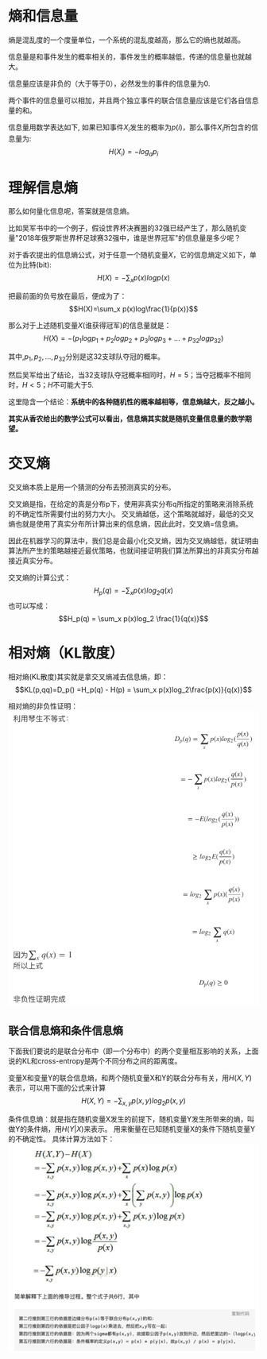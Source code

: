 # 熵和信息量
熵是混乱度的一个度量单位，一个系统的混乱度越高，那么它的熵也就越高。

信息量是和事件发生的概率相关的，事件发生的概率越低，传递的信息量也就越大。

信息量应该是非负的（大于等于0），必然发生的事件的信息量为0.

两个事件的信息量可以相加，并且两个独立事件的联合信息量应该是它们各自信息量的和。

信息量用数学表达如下,
如果已知事件$X_i$发生的概率为$p(i)$，那么事件$X_i$所包含的信息量为:
$$H(X_i) = -log_a p_i$$


# 理解信息熵
那么如何量化信息呢，答案就是信息熵。

比如吴军书中的一个例子，假设世界杯决赛圈的32强已经产生了，那么随机变量"2018年俄罗斯世界杯足球赛32强中，谁是世界冠军"的信息量是多少呢？

对于香农提出的信息熵公式，对于任意一个随机变量$X$，它的信息熵定义如下，单位为比特(bit):
$$H(X) = -\sum_x p(x)logp(x)$$

把最前面的负号放在最后，便成为了：
$$H(X)=\sum_x p(x)log\frac{1}{p(x)}$$

那么对于上述随机变量$X$(谁获得冠军)的信息量就是：
$$H(X)=-(p_1logp_1 + p_2logp_2 + p_3logp_3 + ... + p_{32}logp_{32})$$

其中,$p_1,p_2,...,p_{32}$分别是这32支球队夺冠的概率。

然后吴军给出了结论，当32支球队夺冠概率相同时，$H=5$；当夺冠概率不相同时，$H<5$；$H$不可能大于5.

这里隐含一个结论：**系统中的各种随机性的概率越相等，信息熵越大，反之越小。**

**其实从香农给出的数学公式可以看出，信息熵其实就是随机变量信息量的数学期望。**



# 交叉熵
交叉熵本质上是用一个猜测的分布去预测真实的分布。

交叉熵是指，在给定的真是分布p下，使用非真实分布q所指定的策略来消除系统的不确定性所需要付出的努力大小。
交叉熵越低，这个策略就越好，最低的交叉熵也就是使用了真实分布所计算出来的信息熵，因此此时，交叉熵=信息熵。

因此在机器学习的算法中，我们总是会最小化交叉熵，因为交叉熵越低，就证明由算法所产生的策略越接近最优策略，也就间接证明我们算法所算出的非真实分布越接近真实分布。

交叉熵的计算公式：
$$H_p(q) = -\sum_x p(x)log_2 q(x)$$
也可以写成：
$$H_p(q) = \sum_x p(x)log_2 \frac{1}{q(x)}$$


# 相对熵（KL散度）

相对熵(KL散度)其实就是拿交叉熵减去信息熵，即：
$$KL(p,qq)=D_p() =H_p(q) - H(p) = \sum_x p(x)log_2\frac{p(x)}{q(x)}$$

相对熵的非负性证明：
![](../../figure/123.png)


## 联合信息熵和条件信息熵

下面我们要说的是联合分布中（即一个分布中）的两个变量相互影响的关系，上面说的KL和cross-entropy是两个不同分布之间的距离度。

变量X和变量Y的联合信息熵，和两个随机变量X和Y的联合分布有关，用$H(X,Y)$表示，可以用下面的公式来计算
$$H(X,Y) = -\sum_{x,y}p(x,y)log_2p(x,y)$$

条件信息熵：就是指在随机变量X发生的前提下，随机变量Y发生所带来的熵，叫做Y的条件熵，用$H(Y|X)$来表示。
用来衡量在已知随机变量X的条件下随机变量Y的不确定性。
具体计算方法如下：
![](../../figure/124.png)